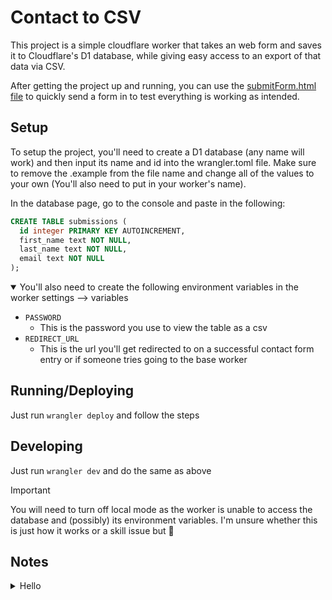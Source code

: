 # Contact to CSV
This project is a simple cloudflare worker that takes an web form and saves it to Cloudflare's D1 database, while giving easy access to an export of that data via CSV.

After getting the project up and running, you can use the [submitForm.html file](./submitForm.html) to quickly send a form in to test everything is working as intended.

## Setup
To setup the project, you'll need to create a D1 database (any name will work) and then input its name and id into the wrangler.toml file. Make sure to remove the .example from the file name and change all of the values to your own (You'll also need to put in your worker's name).

In the database page, go to the console and paste in the following:
```sql
CREATE TABLE submissions (
  id integer PRIMARY KEY AUTOINCREMENT, 
  first_name text NOT NULL,
  last_name text NOT NULL, 
  email text NOT NULL
);
```

<details open>
<summary>You'll also need to create the following environment variables in the worker settings --> variables</summary>

* `PASSWORD`
  * This is the password you use to view the table as a csv
* `REDIRECT_URL`
  * This is the url you'll get redirected to on a successful contact form entry or if someone tries going to the base worker
</details>

## Running/Deploying
Just run `wrangler deploy` and follow the steps

## Developing
Just run `wrangler dev` and do the same as above
> [!IMPORTANT]
> You will need to turn off local mode as the worker is unable to access the database and (possibly) its environment variables. I'm unsure whether this is just how it works or a skill issue but 🤷


## Notes
<details>
<summary>Hello</summary>

> [!NOTE]
> I am quite silly! Some things could be done better (mainly the naming between the form and the db & general organization) but as long as it all works :)
<br>
> I also don't know what some of the typescript files do but I'm too scared to touch them so there they shall remain
</details>